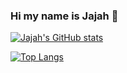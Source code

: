 ### Hi my name is Jajah 💖

[![Jajah's GitHub stats](https://github-readme-stats.vercel.app/api?username=Jajahz&count_private=true&show_icons=true&theme=synthwave)](https://github.com/anuraghazra/github-readme-stats)

[![Top Langs](https://github-readme-stats.vercel.app/api/top-langs/?username=Jajahz&layout=compact)](https://github.com/anuraghazra/github-readme-stats)
